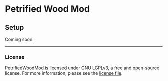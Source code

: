 # Petrified Wood Mod

## Setup

Coming soon

---
### License

PetrifiedWoodMod is licensed under GNU LGPLv3, a free and open-source license. For more information, please see the
[license file](https://github.com/CaffeineMC/sodium-fabric/blob/1.16.x/dev/LICENSE.txt).


